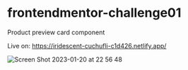 # frontendmentor-challenge01
Product preview card component

Live on: https://iridescent-cuchufli-c1d426.netlify.app/

![Screen Shot 2023-01-20 at 22 56 48](https://user-images.githubusercontent.com/28096760/213793914-8e33e1a5-e704-4ecc-8f9f-dc6eea641e56.jpg)
